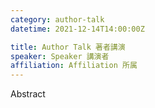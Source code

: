 ```yaml
---
category: author-talk
datetime: 2021-12-14T14:00:00Z

title: Author Talk 著者講演
speaker: Speaker 講演者
affiliation: Affiliation 所属
---
```


Abstract
